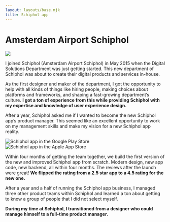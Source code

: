 ```yaml
---
layout: layouts/base.njk
title: Schiphol app
---
```


# Amsterdam Airport Schiphol

<div class="break-out">
 <img
 src="/images/Schiphol-header.jpg"
 />
</div>

I joined Schiphol (Amsterdam Airport Schiphol) in May 2015 when the Digital Solutions Department was just getting started. This new department of Schiphol was about to create their digital products and services in-house.

As the first designer and maker of the department, I got the opportunity to help with all kinds of things like hiring people, making choices about platforms and frameworks, and shaping a fast-growing department’s culture. **I got a ton of experience from this while providing Schiphol with my expertise and knowledge of user experience design.**

After a year, Schiphol asked me if I wanted to become the new Schiphol app’s product manager. This seemed like an excellent opportunity to work on my management skills and make my vision for a new Schiphol app reality.

<div class="img-content-group">

![Schiphol app in the Google Play Store](/images/schiphol-play-store.jpg)
![Schiphol app in the Apple App Store](/images/schiphol-app-store.jpg)

</div>

Within four months of getting the team together, we build the first version of the new and improved Schiphol app from scratch. Modern design, new app code, new backend, all within four months. The reviews after the launch were great! **We flipped the rating from a 2.5 star app to a 4.5 rating for the new one.**

After a year and a half of running the Schiphol app business, I managed three other product teams within Schiphol and learned a ton about getting to know a group of people that I did not select myself.

**During my time at Schiphol, I transitioned from a designer who could manage himself to a full-time product manager.**
